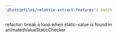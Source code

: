 ```yaml
---
'@lottiefiles/relottie-extract-features': patch
---
```


refactor: break a loop when static-value is found in animatedValueStaticChecker
